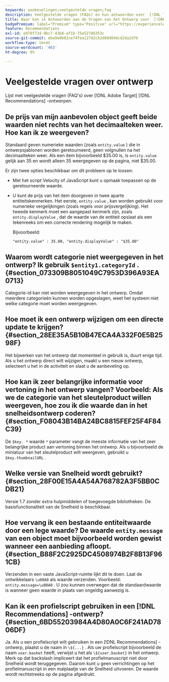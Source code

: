 ```yaml
---
keywords: aanbevelingen;veelgestelde vragen;faq
description: Veelgestelde vragen (FAQs) en hun antwoorden over  [!DNL Target Recommendations]  ontwerpen.
title: Waar kan ik Antwoorden aan de Vragen van het Ontwerp voor  [!DNL Target Recommendations] krijgen?
badgePremium: label="Premium" type="Positive" url="https://experienceleague.adobe.com/docs/target/using/introduction/intro.html?lang=nl-NL#premium newtab=true" tooltip="Zie wat er in Target Premium is opgenomen."
feature: Recommendations
exl-id: e970f734-9bc7-43b8-af1b-75e527d6353c
source-git-commit: eba9e0b02ce74fea127d2cb2d08d04dcd2da2d76
workflow-type: tm+mt
source-wordcount: '463'
ht-degree: 0%

---
```


# Veelgestelde vragen over ontwerp

Lijst met veelgestelde vragen (FAQ&#39;s) over [!DNL Adobe Target] [!DNL Recommendations] -ontwerpen.

## De prijs van mijn aanbevolen object geeft beide waarden niet rechts van het decimaalteken weer. Hoe kan ik ze weergeven?

Standaard geven numerieke waarden (zoals `entity.value` ) die in ontwerpsjablonen worden geretourneerd, geen volgnullen na het decimaalteken weer. Als een item bijvoorbeeld $35.00 is, is `entity.value` gelijk aan 35 en wordt alleen 35 weergegeven op de pagina, niet $35.00.

Er zijn twee opties beschikbaar om dit probleem op te lossen:

* Met het script Velocity of JavaScript kunt u opmaak toepassen op de geretourneerde waarde.

* U kunt de prijs van het item doorgeven in twee aparte entiteitskenmerken. Het eerste, `entity.value` , kan worden gebruikt voor numerieke vergelijkingen (zoals regels voor prijsvergelijking). Het tweede kenmerk moet een aangepast kenmerk zijn, zoals `entity.displayValue` , dat de waarde van de entiteit opslaat als een tekenreeks om een correcte rendering mogelijk te maken.

  Bijvoorbeeld:

  `"entity.value" : 35.00, "entity.displayValue" : "$35.00"`

## Waarom wordt categorie niet weergegeven in het ontwerp? Ik gebruik `$entity1.categoryId` . {#section_073309B8051049C7953D396A93EA0713}

Categorie-id kan niet worden weergegeven in het ontwerp. Omdat meerdere categorieën kunnen worden opgeslagen, weet het systeem niet welke categorie moet worden weergegeven.

## Hoe moet ik een ontwerp wijzigen om een directe update te krijgen? {#section_28EE35A5B10B47ECA4A332F0E5B2598F}

Het bijwerken van het ontwerp dat momenteel in gebruik is, duurt enige tijd. Als u het ontwerp direct wilt wijzigen, maakt u een nieuw ontwerp, selecteert u het in de activiteit en slaat u de aanbeveling op.

## Hoe kan ik zeer belangrijke informatie voor vertoning in het ontwerp vangen? Voorbeeld: Als we de categorie van het sleutelproduct willen weergeven, hoe zou ik die waarde dan in het snelheidsontwerp coderen? {#section_F08043B14BA24BC8815FEF25F4F84C39}

De `$key. *` waarde `*` parameter vangt de meeste informatie van het zeer belangrijke product aan vertoning binnen het ontwerp. Als u bijvoorbeeld de miniatuur van het sleutelproduct wilt weergeven, gebruikt u `$key.thumbnailURL` .

## Welke versie van Snelheid wordt gebruikt? {#section_28F00E15A4A54A768782A3F5BB0CDB21}

Versie 1.7 zonder extra hulpmiddelen of toegevoegde bibliotheken. De basisfunctionaliteit van de Snelheid is beschikbaar.

## Hoe vervang ik een bestaande entiteitwaarde door een lege waarde? De waarde `entity.message` van een object moet bijvoorbeeld worden gewist wanneer een aanbieding afloopt. {#section_B88F2C2925DC4508974B2F8B13F961CB}

Verzenden in een vaste JavaScript-ruimte lijkt dit te doen. Laat de ontwikkelaars `\u00A0` als waarde verzenden. Voorbeeld: `entity.message=\u00A0` . U zou kunnen overwegen dat de standaardwaarde is wanneer geen waarde in plaats van ongeldig aanwezig is.

## Kan ik een profielscript gebruiken in een [!DNL Recommendations] -ontwerp? {#section_6BD55203984A4D80A0C6F241AD7806DF}

Ja. Als u een profielscript wilt gebruiken in een [!DNL Recommendations] -ontwerp, plaatst u de naam in `\${...}` . Als uw profielscript bijvoorbeeld de naam `user.basket` heeft, verwijst u het als `\${user.basket}` in het ontwerp. Merk op dat backslash impliceert dat het profielmanuscript niet door Snelheid wordt teruggegeven. Daarom kunt u geen verrichtingen op het profielmanuscript in een malplaatje van de Snelheid uitvoeren. De waarde wordt rechtstreeks op de pagina afgedrukt.
